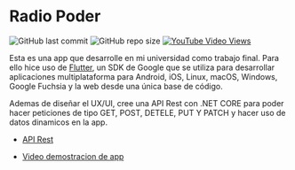 # Radio Poder 
![GitHub last commit](https://img.shields.io/github/last-commit/PabloPoder/RadioPoder-Flutter?logo=github) 
![GitHub repo size](https://img.shields.io/github/repo-size/PabloPoder/RadioPoder-Flutter?logo=github)
<a href="https://www.youtube.com/watch?v=q-87xRNtrhs" target="_blank">![YouTube Video Views](https://img.shields.io/youtube/views/q-87xRNtrhs?style=social)</a>

Esta es una app que desarrolle en mi universidad como trabajo final.
Para ello hice uso de <a href="https://flutter.dev/?gclsrc=aw.ds&gclid=Cj0KCQiAveebBhD_ARIsAFaAvrF9VdhRCkwAT4IkVlkvAjbS9QmhLwafUstez0F9-cfGplJklg4gsLMaAku8EALw_wcB">Flutter</a>, un SDK de Google que se utiliza para desarrollar aplicaciones multiplataforma para Android, iOS, Linux, macOS, Windows, Google Fuchsia y la web desde una única base de código.

Ademas de diseñar el UX/UI, cree una API Rest con .NET CORE para poder hacer peticiones de tipo GET, POST, DETELE, PUT Y PATCH y hacer uso de datos dinamicos en la app.

- <a href="https://github.com/PabloPoder/RadioPoder-Api.Net6" target="_blank">API Rest</a>

- <a href="https://www.youtube.com/watch?v=q-87xRNtrhs" target="_blank">Video demostracion de app</a>

